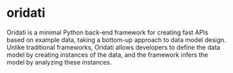 # oridati
Oridati is a minimal Python back-end framework for creating fast APIs based on example data, taking a bottom-up approach to data model design. Unlike traditional frameworks, Oridati allows developers to define the data model by creating instances of the data, and the framework infers the model by analyzing these instances.
